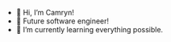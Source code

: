 - 👋 Hi, I’m Camryn!
- 👀 Future software engineer!
- 🌱 I’m currently learning everything possible. 
<!---
computercamm/computercamm is a ✨ special ✨ repository because its `README.md` (this file) appears on your GitHub profile.
You can click the Preview link to take a look at your changes.
--->
